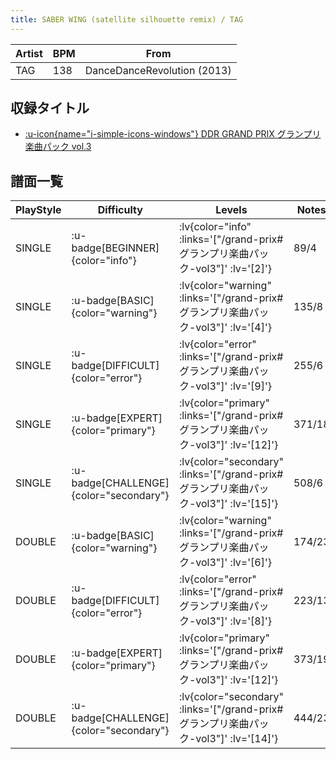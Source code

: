 ```yaml
---
title: SABER WING (satellite silhouette remix) / TAG
---
```


|Artist|BPM|From|
|------|---|----|
|TAG|138|DanceDanceRevolution (2013)|

## 収録タイトル

- [ :u-icon{name="i-simple-icons-windows"} DDR GRAND PRIX グランプリ楽曲パック vol.3](/grand-prix#グランプリ楽曲パック-vol3)

## 譜面一覧

|PlayStyle|Difficulty|Levels|Notes|Movie|
|---------|----------|------|-----|-----|
|SINGLE| :u-badge[BEGINNER]{color="info"} | :lv{color="info" :links='["/grand-prix#グランプリ楽曲パック-vol3"]' :lv='[2]'} |89/4||
|SINGLE| :u-badge[BASIC]{color="warning"} | :lv{color="warning" :links='["/grand-prix#グランプリ楽曲パック-vol3"]' :lv='[4]'} |135/8||
|SINGLE| :u-badge[DIFFICULT]{color="error"} | :lv{color="error" :links='["/grand-prix#グランプリ楽曲パック-vol3"]' :lv='[9]'} |255/6||
|SINGLE| :u-badge[EXPERT]{color="primary"} | :lv{color="primary" :links='["/grand-prix#グランプリ楽曲パック-vol3"]' :lv='[12]'} |371/18||
|SINGLE| :u-badge[CHALLENGE]{color="secondary"} | :lv{color="secondary" :links='["/grand-prix#グランプリ楽曲パック-vol3"]' :lv='[15]'} |508/6||
|DOUBLE| :u-badge[BASIC]{color="warning"} | :lv{color="warning" :links='["/grand-prix#グランプリ楽曲パック-vol3"]' :lv='[6]'} |174/23||
|DOUBLE| :u-badge[DIFFICULT]{color="error"} | :lv{color="error" :links='["/grand-prix#グランプリ楽曲パック-vol3"]' :lv='[8]'} |223/13||
|DOUBLE| :u-badge[EXPERT]{color="primary"} | :lv{color="primary" :links='["/grand-prix#グランプリ楽曲パック-vol3"]' :lv='[12]'} |373/19||
|DOUBLE| :u-badge[CHALLENGE]{color="secondary"} | :lv{color="secondary" :links='["/grand-prix#グランプリ楽曲パック-vol3"]' :lv='[14]'} |444/23||

